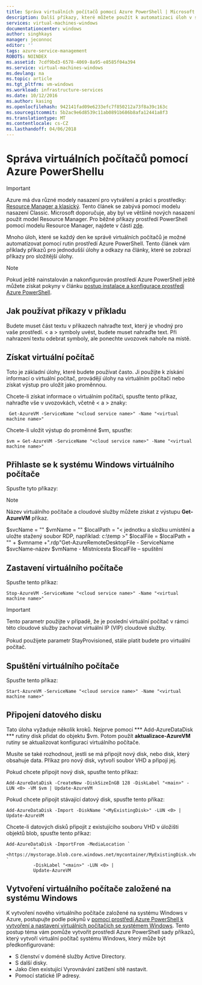 ```yaml
---
title: Správa virtuálních počítačů pomocí Azure PowerShell | Microsoft Docs
description: Další příkazy, které můžete použít k automatizaci úloh v správu virtuálních počítačů.
services: virtual-machines-windows
documentationcenter: windows
author: singhkays
manager: jeconnoc
editor: ''
tags: azure-service-management
ROBOTS: NOINDEX
ms.assetid: 7cdf9bd3-6578-4069-8a95-e8585f04a394
ms.service: virtual-machines-windows
ms.devlang: na
ms.topic: article
ms.tgt_pltfrm: vm-windows
ms.workload: infrastructure-services
ms.date: 10/12/2016
ms.author: kasing
ms.openlocfilehash: 942141fad09e6233efc7f850212a73f8a39c163c
ms.sourcegitcommit: 5b2ac9e6d8539c11ab0891b686b8afa12441a8f3
ms.translationtype: MT
ms.contentlocale: cs-CZ
ms.lasthandoff: 04/06/2018
---
```

# <a name="manage-your-virtual-machines-by-using-azure-powershell"></a>Správa virtuálních počítačů pomocí Azure PowerShellu
> [!IMPORTANT] 
> Azure má dva různé modely nasazení pro vytváření a práci s prostředky: [Resource Manager a klasický](../../../resource-manager-deployment-model.md). Tento článek se zabývá pomocí modelu nasazení Classic. Microsoft doporučuje, aby byl ve většině nových nasazení použit model Resource Manager. Pro běžné příkazy prostředí PowerShell pomocí modelu Resource Manager, najdete v části [zde](../../virtual-machines-windows-ps-common-ref.md?toc=%2fazure%2fvirtual-machines%2fwindows%2ftoc.json).

Mnoho úloh, které se každý den ke správě virtuálních počítačů je možné automatizovat pomocí rutin prostředí Azure PowerShell. Tento článek vám příklady příkazů pro jednodušší úlohy a odkazy na články, které se zobrazí příkazy pro složitější úlohy.

> [!NOTE]
> Pokud ještě nainstalován a nakonfigurován prostředí Azure PowerShell ještě můžete získat pokyny v článku [postup instalace a konfigurace prostředí Azure PowerShell](/powershell/azure/overview).
> 
> 

## <a name="how-to-use-the-example-commands"></a>Jak používat příkazy v příkladu
Budete muset část textu v příkazech nahraďte text, který je vhodný pro vaše prostředí. < a > symboly uvést, budete muset nahraďte text. Při nahrazení textu odebrat symboly, ale ponechte uvozovek nahoře na místě.

## <a name="get-a-vm"></a>Získat virtuální počítač
Toto je základní úlohy, které budete používat často. Ji použijte k získání informací o virtuální počítač, provádějí úlohy na virtuálním počítači nebo získat výstup pro uložit jako proměnnou.

Chcete-li získat informace o virtuálním počítači, spusťte tento příkaz, nahraďte vše v uvozovkách, včetně < a > znaky:

     Get-AzureVM -ServiceName "<cloud service name>" -Name "<virtual machine name>"

Chcete-li uložit výstup do proměnné $vm, spusťte:

    $vm = Get-AzureVM -ServiceName "<cloud service name>" -Name "<virtual machine name>"

## <a name="log-on-to-a-windows-based-vm"></a>Přihlaste se k systému Windows virtuálního počítače
Spusťte tyto příkazy:

> [!NOTE]
> Název virtuálního počítače a cloudové služby můžete získat z výstupu **Get-AzureVM** příkaz.
> 
> $svcName = "<cloud service name>" $vmName = "<virtual machine name>" $localPath = "< jednotku a složku umístění a uložte stažený soubor RDP, například: c:\temp >" $localFile = $localPath + "\" + $vmname +".rdp"Get-AzureRemoteDesktopFile - ServiceName $svcName-název $vmName - Místnícesta $localFile – spuštění
> 
> 

## <a name="stop-a-vm"></a>Zastavení virtuálního počítače
Spusťte tento příkaz:

    Stop-AzureVM -ServiceName "<cloud service name>" -Name "<virtual machine name>"

> [!IMPORTANT]
> Tento parametr použijte v případě, že je poslední virtuální počítač v rámci této cloudové služby zachovat virtuální IP (VIP) cloudové služby. <br><br> Pokud použijete parametr StayProvisioned, stále platit budete pro virtuální počítač.
> 
> 

## <a name="start-a-vm"></a>Spuštění virtuálního počítače
Spusťte tento příkaz:

    Start-AzureVM -ServiceName "<cloud service name>" -Name "<virtual machine name>"

## <a name="attach-a-data-disk"></a>Připojení datového disku
Tato úloha vyžaduje několik kroků. Nejprve pomocí *** Add-AzureDataDisk *** rutiny disk přidat do objektu $vm. Potom použít **aktualizace-AzureVM** rutiny se aktualizovat konfiguraci virtuálního počítače.

Musíte se také rozhodnout, jestli se má připojit nový disk, nebo disk, který obsahuje data. Příkaz pro nový disk, vytvoří soubor VHD a připojí jej.

Pokud chcete připojit nový disk, spusťte tento příkaz:

    Add-AzureDataDisk -CreateNew -DiskSizeInGB 128 -DiskLabel "<main>" -LUN <0> -VM $vm | Update-AzureVM

Pokud chcete připojit stávající datový disk, spusťte tento příkaz:

    Add-AzureDataDisk -Import -DiskName "<MyExistingDisk>" -LUN <0> | Update-AzureVM

Chcete-li datových disků připojit z existujícího souboru VHD v úložišti objektů blob, spusťte tento příkaz:

    Add-AzureDataDisk -ImportFrom -MediaLocation `
              "<https://mystorage.blob.core.windows.net/mycontainer/MyExistingDisk.vhd>" `
              -DiskLabel "<main>" -LUN <0> |
              Update-AzureVM

## <a name="create-a-windows-based-vm"></a>Vytvoření virtuálního počítače založené na systému Windows
K vytvoření nového virtuálního počítače založené na systému Windows v Azure, postupujte podle pokynů v [pomocí prostředí Azure PowerShell k vytvoření a nastavení virtuálních počítačích se systémem Windows](create-powershell.md). Tento postup téma vám pomůže vytvořit prostředí Azure PowerShell sady příkazů, který vytvoří virtuální počítač systému Windows, který může být předkonfigurované:

* S členství v doméně služby Active Directory.
* S další disky.
* Jako člen existující Vyrovnávání zatížení sítě nastavit.
* Pomocí statické IP adresy.

